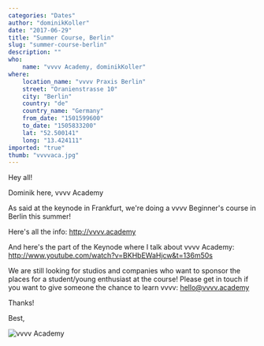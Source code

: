 ```yaml
---
categories: "Dates"
author: "dominikKoller"
date: "2017-06-29"
title: "Summer Course, Berlin"
slug: "summer-course-berlin"
description: ""
who: 
    name: "vvvv Academy, dominikKoller"
where: 
    location_name: "vvvv Praxis Berlin"
    street: "Oranienstrasse 10"
    city: "Berlin"
    country: "de"
    country_name: "Germany"
    from_date: "1501599600"
    to_date: "1505833200"
    lat: "52.500141"
    long: "13.424111"
imported: "true"
thumb: "vvvvaca.jpg"
---
```



Hey all!

Dominik here, vvvv Academy

As said at the keynode in Frankfurt, we're doing a vvvv Beginner's course in Berlin this summer! 

Here's all the info:
<http://vvvv.academy>

And here's the part of the Keynode where I talk about vvvv Academy:
<http://www.youtube.com/watch?v=BKHbEWaHjcw&t=136m50s>


We are still looking for studios and companies who want to sponsor the places for a student/young enthusiast at the course! Please get in touch if you want to give someone the chance to learn vvvv:
hello@vvvv.academy

Thanks!

Best,

![vvvv Academy](vvvvaca.jpg) 

